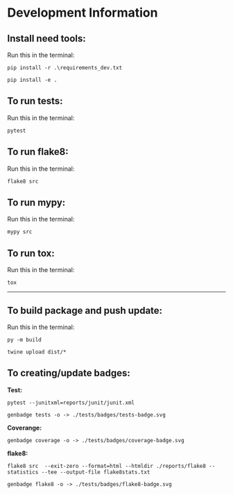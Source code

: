 # Development Information

## Install need tools:
Run this in the terminal:

`pip install -r .\requirements_dev.txt`

`pip install -e .`

## To run tests:
Run this in the terminal:

`pytest`


## To run flake8:
Run this in the terminal:

`flake8 src`


## To run mypy:
Run this in the terminal:

`mypy src`

## To run tox:
Run this in the terminal:

`tox`

---
## To build package and push update:
Run this in the terminal:

`py -m build`

`twine upload dist/*`

## To creating/update badges:

**Test:**

`pytest --junitxml=reports/junit/junit.xml`

`genbadge tests -o -> ./tests/badges/tests-badge.svg`

**Coverange:**

`genbadge coverage -o -> ./tests/badges/coverage-badge.svg`

**flake8:**

`flake8 src  --exit-zero --format=html --htmldir ./reports/flake8 --statistics --tee --output-file flake8stats.txt`

`genbadge flake8 -o -> ./tests/badges/flake8-badge.svg`


